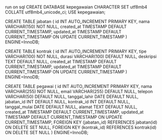 run on sql
CREATE DATABASE kepegawaian CHARACTER SET utf8mb4 COLLATE utf8mb4_unicode_ci;
USE kepegawaian;

CREATE TABLE jabatan (
  id INT AUTO_INCREMENT PRIMARY KEY,
  nama VARCHAR(150) NOT NULL,
  created_at TIMESTAMP DEFAULT CURRENT_TIMESTAMP,
  updated_at TIMESTAMP DEFAULT CURRENT_TIMESTAMP ON UPDATE CURRENT_TIMESTAMP
) ENGINE=InnoDB;

CREATE TABLE kontrak (
  id INT AUTO_INCREMENT PRIMARY KEY,
  tipe VARCHAR(100) NOT NULL,
  durasi VARCHAR(100) DEFAULT NULL,
  deskripsi TEXT DEFAULT NULL,
  created_at TIMESTAMP DEFAULT CURRENT_TIMESTAMP,
  updated_at TIMESTAMP DEFAULT CURRENT_TIMESTAMP ON UPDATE CURRENT_TIMESTAMP
) ENGINE=InnoDB;

CREATE TABLE pegawai (
  id INT AUTO_INCREMENT PRIMARY KEY,
  nama VARCHAR(255) NOT NULL,
  email VARCHAR(255) DEFAULT NULL,
  telepon VARCHAR(50) DEFAULT NULL,
  tanggal_lahir DATE DEFAULT NULL,
  jabatan_id INT DEFAULT NULL,
  kontrak_id INT DEFAULT NULL,
  tanggal_mulai DATE DEFAULT NULL,
  alamat TEXT DEFAULT NULL,
  created_at TIMESTAMP DEFAULT CURRENT_TIMESTAMP,
  updated_at TIMESTAMP DEFAULT CURRENT_TIMESTAMP ON UPDATE CURRENT_TIMESTAMP,
  FOREIGN KEY (jabatan_id) REFERENCES jabatan(id) ON DELETE SET NULL,
  FOREIGN KEY (kontrak_id) REFERENCES kontrak(id) ON DELETE SET NULL
) ENGINE=InnoDB;

